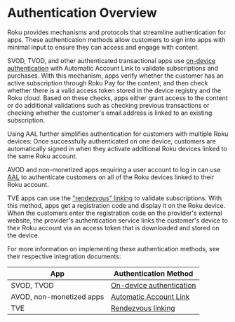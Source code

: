 Authentication Overview
=======================

Roku provides mechanisms and protocols that streamline authentication for apps. These authentication methods allow customers to sign into apps with minimal input to ensure they can access and engage with content.

SVOD, TVOD, and other authenticated transactional apps use [on-device authentication](/docs/developer-program/authentication/on-device-authentication.md) with Automatic Account Link to validate subscriptions and purchases. With this mechanism, apps verify whether the customer has an active subscription through Roku Pay for the content, and then check whether there is a valid access token stored in the device registry and the Roku cloud. Based on these checks, apps either grant access to the content or do additional validations such as checking previous transactions or checking whether the customer's email address is linked to an existing subscription.

Using AAL further simplifies authentication for customers with multiple Roku devices: Once successfully authenticated on one device, customers are automatically signed in when they activate additional Roku devices linked to the same Roku account.

AVOD and non-monetized apps requiring a user account to log in can use [AAL](/docs/developer-program/authentication/universal-authentication-protocol-for-single-sign-on.md) to authenticate customers on all of the Roku devices linked to their Roku account.

TVE apps can use the ["rendezvous" linking](/docs/developer-program/authentication/authentication-and-linking.md) to validate subscriptions. With this method, apps get a registration code and display it on the Roku device. When the customers enter the registration code on the provider's external website, the provider's authentication service links the customer's device to their Roku account via an access token that is downloaded and stored on the device.

For more information on implementing these authentication methods, see their respective integration documents:

| App | Authentication Method |
| --- | --- |
| SVOD, TVOD | [On-device authentication](/docs/developer-program/authentication/on-device-authentication.md) |
| AVOD, non-monetized apps | [Automatic Account Link](/docs/developer-program/authentication/universal-authentication-protocol-for-single-sign-on.md) |
| TVE | [Rendezvous linking](/docs/developer-program/authentication/authentication-and-linking.md) |
